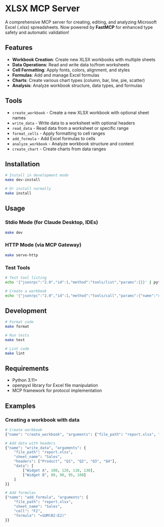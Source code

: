 # XLSX MCP Server

A comprehensive MCP server for creating, editing, and analyzing Microsoft Excel (.xlsx) spreadsheets. Now powered by **FastMCP** for enhanced type safety and automatic validation!

## Features

- **Workbook Creation**: Create new XLSX workbooks with multiple sheets
- **Data Operations**: Read and write data to/from worksheets
- **Cell Formatting**: Apply fonts, colors, alignment, and styles
- **Formulas**: Add and manage Excel formulas
- **Charts**: Create various chart types (column, bar, line, pie, scatter)
- **Analysis**: Analyze workbook structure, data types, and formulas

## Tools

- `create_workbook` - Create a new XLSX workbook with optional sheet names
- `write_data` - Write data to a worksheet with optional headers
- `read_data` - Read data from a worksheet or specific range
- `format_cells` - Apply formatting to cell ranges
- `add_formula` - Add Excel formulas to cells
- `analyze_workbook` - Analyze workbook structure and content
- `create_chart` - Create charts from data ranges

## Installation

```bash
# Install in development mode
make dev-install

# Or install normally
make install
```

## Usage

### Stdio Mode (for Claude Desktop, IDEs)

```bash
make dev
```

### HTTP Mode (via MCP Gateway)

```bash
make serve-http
```

### Test Tools

```bash
# Test tool listing
echo '{"jsonrpc":"2.0","id":1,"method":"tools/list","params":{}}' | python -m xlsx_server.server

# Create a workbook
echo '{"jsonrpc":"2.0","id":1,"method":"tools/call","params":{"name":"create_workbook","arguments":{"file_path":"test.xlsx","sheet_names":["Data","Analysis"]}}}' | python -m xlsx_server.server
```

## Development

```bash
# Format code
make format

# Run tests
make test

# Lint code
make lint
```

## Requirements

- Python 3.11+
- openpyxl library for Excel file manipulation
- MCP framework for protocol implementation

## Examples

### Creating a workbook with data

```python
# Create workbook
{"name": "create_workbook", "arguments": {"file_path": "report.xlsx", "sheet_names": ["Sales", "Summary"]}}

# Add data with headers
{"name": "write_data", "arguments": {
    "file_path": "report.xlsx",
    "sheet_name": "Sales",
    "headers": ["Product", "Q1", "Q2", "Q3", "Q4"],
    "data": [
        ["Widget A", 100, 120, 110, 130],
        ["Widget B", 80, 90, 95, 100]
    ]
}}

# Add formulas
{"name": "add_formula", "arguments": {
    "file_path": "report.xlsx",
    "sheet_name": "Sales",
    "cell": "F2",
    "formula": "=SUM(B2:E2)"
}}
```